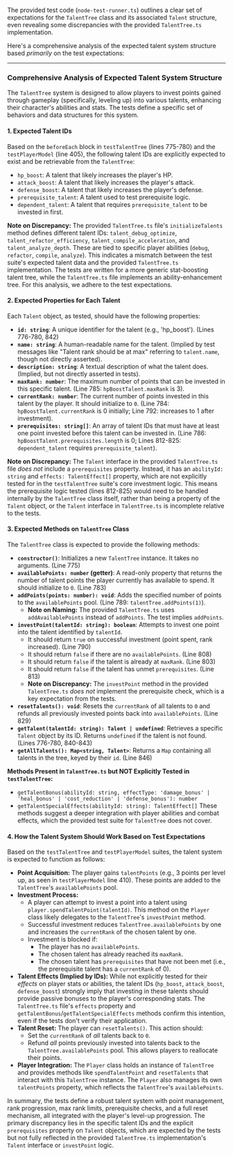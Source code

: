 The provided test code (`node-test-runner.ts`) outlines a clear set of expectations for the `TalentTree` class and its associated `Talent` structure, even revealing some discrepancies with the provided `TalentTree.ts` implementation.

Here's a comprehensive analysis of the expected talent system structure based *primarily* on the test expectations:

---

### Comprehensive Analysis of Expected Talent System Structure

The `TalentTree` system is designed to allow players to invest points gained through gameplay (specifically, leveling up) into various talents, enhancing their character's abilities and stats. The tests define a specific set of behaviors and data structures for this system.

#### 1. Expected Talent IDs

Based on the `beforeEach` block in `testTalentTree` (lines 775-780) and the `testPlayerModel` (line 405), the following talent IDs are explicitly expected to exist and be retrievable from the `TalentTree`:

*   `hp_boost`: A talent that likely increases the player's HP.
*   `attack_boost`: A talent that likely increases the player's attack.
*   `defense_boost`: A talent that likely increases the player's defense.
*   `prerequisite_talent`: A talent used to test prerequisite logic.
*   `dependent_talent`: A talent that requires `prerequisite_talent` to be invested in first.

**Note on Discrepancy:** The provided `TalentTree.ts` file's `initializeTalents` method defines different talent IDs: `talent_debug_optimize`, `talent_refactor_efficiency`, `talent_compile_acceleration`, and `talent_analyze_depth`. These are tied to specific player abilities (`debug`, `refactor`, `compile`, `analyze`). This indicates a mismatch between the test suite's expected talent data and the provided `TalentTree.ts` implementation. The tests are written for a more generic stat-boosting talent tree, while the `TalentTree.ts` file implements an ability-enhancement tree. For this analysis, we adhere to the test expectations.

#### 2. Expected Properties for Each Talent

Each `Talent` object, as tested, should have the following properties:

*   **`id: string`**: A unique identifier for the talent (e.g., 'hp_boost'). (Lines 776-780, 842)
*   **`name: string`**: A human-readable name for the talent. (Implied by test messages like "Talent rank should be at max" referring to `talent.name`, though not directly asserted).
*   **`description: string`**: A textual description of what the talent does. (Implied, but not directly asserted in tests).
*   **`maxRank: number`**: The maximum number of points that can be invested in this specific talent. (Line 785: `hpBoostTalent.maxRank` is 3).
*   **`currentRank: number`**: The current number of points invested in this talent by the player. It should initialize to `0`. (Line 784: `hpBoostTalent.currentRank` is 0 initially; Line 792: increases to 1 after investment).
*   **`prerequisites: string[]`**: An array of talent IDs that must have at least one point invested before this talent can be invested in. (Line 786: `hpBoostTalent.prerequisites.length` is 0; Lines 812-825: `dependent_talent` requires `prerequisite_talent`).

**Note on Discrepancy:** The `Talent` interface in the provided `TalentTree.ts` file *does not* include a `prerequisites` property. Instead, it has an `abilityId: string` and `effects: TalentEffect[]` property, which are not explicitly tested for in the `testTalentTree` suite's core investment logic. This means the prerequisite logic tested (lines 812-825) would need to be handled internally by the `TalentTree` class itself, rather than being a property of the `Talent` object, or the `Talent` interface in `TalentTree.ts` is incomplete relative to the tests.

#### 3. Expected Methods on `TalentTree` Class

The `TalentTree` class is expected to provide the following methods:

*   **`constructor()`**: Initializes a new `TalentTree` instance. It takes no arguments. (Line 775)
*   **`availablePoints: number` (getter)**: A read-only property that returns the number of talent points the player currently has available to spend. It should initialize to `0`. (Line 783)
*   **`addPoints(points: number): void`**: Adds the specified number of points to the `availablePoints` pool. (Line 789: `talentTree.addPoints(1)`).
    *   **Note on Naming:** The provided `TalentTree.ts` uses `addAvailablePoints` instead of `addPoints`. The test implies `addPoints`.
*   **`investPoint(talentId: string): boolean`**: Attempts to invest one point into the talent identified by `talentId`.
    *   It should return `true` on successful investment (point spent, rank increased). (Line 790)
    *   It should return `false` if there are no `availablePoints`. (Line 808)
    *   It should return `false` if the talent is already at `maxRank`. (Line 803)
    *   It should return `false` if the talent has unmet `prerequisites`. (Line 813)
    *   **Note on Discrepancy:** The `investPoint` method in the provided `TalentTree.ts` *does not* implement the prerequisite check, which is a key expectation from the tests.
*   **`resetTalents(): void`**: Resets the `currentRank` of all talents to `0` and refunds all previously invested points back into `availablePoints`. (Line 829)
*   **`getTalent(talentId: string): Talent | undefined`**: Retrieves a specific `Talent` object by its ID. Returns `undefined` if the talent is not found. (Lines 776-780, 840-843)
*   **`getAllTalents(): Map<string, Talent>`**: Returns a `Map` containing all talents in the tree, keyed by their `id`. (Line 846)

**Methods Present in `TalentTree.ts` but NOT Explicitly Tested in `testTalentTree`:**
*   `getTalentBonus(abilityId: string, effectType: 'damage_bonus' | 'heal_bonus' | 'cost_reduction' | 'defense_bonus'): number`
*   `getTalentSpecialEffects(abilityId: string): TalentEffect[]`
These methods suggest a deeper integration with player abilities and combat effects, which the provided test suite for `TalentTree` does not cover.

#### 4. How the Talent System Should Work Based on Test Expectations

Based on the `testTalentTree` and `testPlayerModel` suites, the talent system is expected to function as follows:

*   **Point Acquisition:** The player gains `talentPoints` (e.g., 3 points per level up, as seen in `testPlayerModel` line 410). These points are added to the `TalentTree`'s `availablePoints` pool.
*   **Investment Process:**
    *   A player can attempt to invest a point into a talent using `player.spendTalentPoint(talentId)`. This method on the `Player` class likely delegates to the `TalentTree`'s `investPoint` method.
    *   Successful investment reduces `TalentTree.availablePoints` by one and increases the `currentRank` of the chosen talent by one.
    *   Investment is blocked if:
        *   The player has no `availablePoints`.
        *   The chosen talent has already reached its `maxRank`.
        *   The chosen talent has `prerequisites` that have not been met (i.e., the prerequisite talent has a `currentRank` of 0).
*   **Talent Effects (Implied by IDs):** While not explicitly tested for their *effects* on player stats or abilities, the talent IDs (`hp_boost`, `attack_boost`, `defense_boost`) strongly imply that investing in these talents should provide passive bonuses to the player's corresponding stats. The `TalentTree.ts` file's `effects` property and `getTalentBonus`/`getTalentSpecialEffects` methods confirm this intention, even if the tests don't verify their application.
*   **Talent Reset:** The player can `resetTalents()`. This action should:
    *   Set the `currentRank` of *all* talents back to `0`.
    *   Refund *all* points previously invested into talents back to the `TalentTree.availablePoints` pool. This allows players to reallocate their points.
*   **Player Integration:** The `Player` class holds an instance of `TalentTree` and provides methods like `spendTalentPoint` and `resetTalents` that interact with this `TalentTree` instance. The `Player` also manages its own `talentPoints` property, which reflects the `TalentTree`'s `availablePoints`.

In summary, the tests define a robust talent system with point management, rank progression, max rank limits, prerequisite checks, and a full reset mechanism, all integrated with the player's level-up progression. The primary discrepancy lies in the specific talent IDs and the explicit `prerequisites` property on `Talent` objects, which are expected by the tests but not fully reflected in the provided `TalentTree.ts` implementation's `Talent` interface or `investPoint` logic.